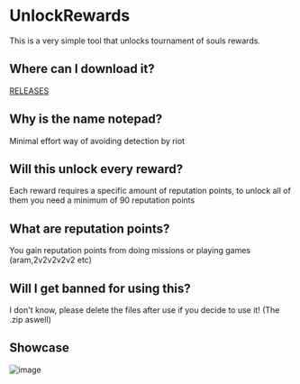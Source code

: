 # UnlockRewards
This is a very simple tool that unlocks tournament of souls rewards.

## Where can I download it?
[RELEASES](https://github.com/0xInception/UnlockRewards/releases/tag/v1)

## Why is the name notepad?
Minimal effort way of avoiding detection by riot

## Will this unlock every reward?
Each reward requires a specific amount of reputation points, to unlock all of them you need a minimum of 90 reputation points

## What are reputation points?
You gain reputation points from doing missions or playing games (aram,2v2v2v2v2 etc)

## Will I get banned for using this?
I don't know, please delete the files after use if you decide to use it! (The .zip aswell)

## Showcase
![image](https://github.com/0xInception/UnlockRewards/assets/70986768/06b398da-61df-446c-8d76-c29ea635c52f)

